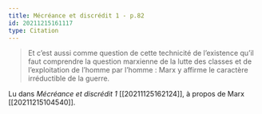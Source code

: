```yaml
---
title: Mécréance et discrédit 1 - p.82
id: 20211215161117
type: Citation
---
```


> Et c’est aussi comme question de cette technicité de l’existence qu’il faut comprendre la question marxienne de la lutte des classes et de l’exploitation de l’homme par l’homme : Marx y affirme le caractère irréductible de la guerre.

Lu dans *Mécréance et discrédit 1* [[20211125162124]], à propos de Marx [[20211215104540]].